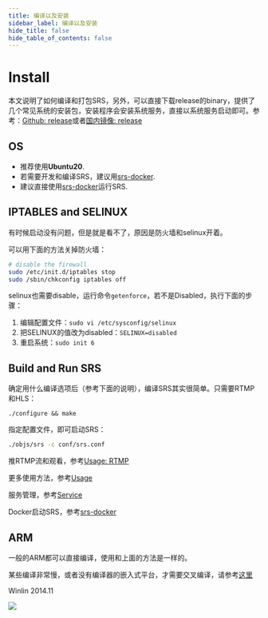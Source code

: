 ```yaml
---
title: 编译以及安装
sidebar_label: 编译以及安装
hide_title: false
hide_table_of_contents: false
---
```


# Install

本文说明了如何编译和打包SRS，另外，可以直接下载release的binary，提供了几个常见系统的安装包，安装程序会安装系统服务，直接以系统服务启动即可。参考：[Github: release](http://ossrs.net/srs.release/releases/)或者[国内镜像: release](http://www.ossrs.net/srs.release/releases/)

## OS

* 推荐使用<strong>Ubuntu20</strong>.
* 若需要开发和编译SRS，建议用[srs-docker](https://github.com/ossrs/dev-docker/tree/dev).
* 建议直接使用[srs-docker](https://github.com/ossrs/dev-docker)运行SRS.

## IPTABLES and SELINUX

有时候启动没有问题，但是就是看不了，原因是防火墙和selinux开着。

可以用下面的方法关掉防火墙：

```bash
# disable the firewall
sudo /etc/init.d/iptables stop
sudo /sbin/chkconfig iptables off
```

selinux也需要disable，运行命令`getenforce`，若不是Disabled，执行下面的步骤：

1. 编辑配置文件：`sudo vi /etc/sysconfig/selinux`
1. 把SELINUX的值改为disabled：`SELINUX=disabled`
1. 重启系统：`sudo init 6`

## Build and Run SRS

确定用什么编译选项后（参考下面的说明），编译SRS其实很简单。只需要RTMP和HLS：

```
./configure && make
```

指定配置文件，即可启动SRS：

```bash
./objs/srs -c conf/srs.conf
```

推RTMP流和观看，参考[Usage: RTMP](./sample-rtmp.md)

更多使用方法，参考[Usage](https://github.com/ossrs/srs/tree/3.0release#usage)

服务管理，参考[Service](./service.md)

Docker启动SRS，参考[srs-docker](https://github.com/ossrs/dev-docker#usage)

## ARM

一般的ARM都可以直接编译，使用和上面的方法是一样的。

某些编译非常慢，或者没有编译器的嵌入式平台，才需要交叉编译，请参考[这里](./arm.md)

Winlin 2014.11

![](https://ossrs.net/gif/v1/sls.gif?site=ossrs.net&path=/lts/doc/zh/v4/install)


